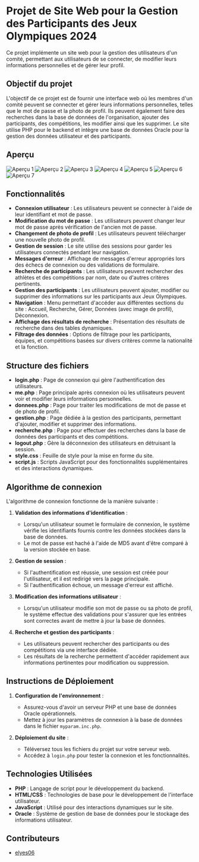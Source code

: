 # Projet de Site Web pour la Gestion des Participants des Jeux Olympiques 2024

Ce projet implémente un site web pour la gestion des utilisateurs d'un comité, permettant aux utilisateurs de se connecter, de modifier leurs informations personnelles et de gérer leur profil.

## Objectif du projet

L'objectif de ce projet est de fournir une interface web où les membres d'un comité peuvent se connecter et gérer leurs informations personnelles, telles que le mot de passe et la photo de profil. Ils peuvent également faire des recherches dans la base de données de l'organisation, ajouter des participants, des compétitions, les modifier ainsi que les supprimer. Le site utilise PHP pour le backend et intègre une base de données Oracle pour la gestion des données utilisateur et des participants.

## Aperçu

![Aperçu 1](./Apercu/1.png)
![Aperçu 2](./Apercu/2.png)
![Aperçu 3](./Apercu/3.png)
![Aperçu 4](./Apercu/4.png)
![Aperçu 5](./Apercu/5.png)
![Aperçu 6](./Apercu/6.png)
![Aperçu 7](./Apercu/7.png)

## Fonctionnalités

- **Connexion utilisateur** : Les utilisateurs peuvent se connecter à l'aide de leur identifiant et mot de passe.
- **Modification du mot de passe** : Les utilisateurs peuvent changer leur mot de passe après vérification de l'ancien mot de passe.
- **Changement de photo de profil** : Les utilisateurs peuvent télécharger une nouvelle photo de profil.
- **Gestion de session** : Le site utilise des sessions pour garder les utilisateurs connectés pendant leur navigation.
- **Messages d'erreur** : Affichage de messages d'erreur appropriés lors des échecs de connexion ou des validations de formulaire.
- **Recherche de participants** : Les utilisateurs peuvent rechercher des athlètes et des compétitions par nom, date ou d'autres critères pertinents.
- **Gestion des participants** : Les utilisateurs peuvent ajouter, modifier ou supprimer des informations sur les participants aux Jeux Olympiques.
- **Navigation** : Menu permettant d'accéder aux différentes sections du site : Accueil, Recherche, Gérer, Données (avec image de profil), Déconnexion.
- **Affichage des résultats de recherche** : Présentation des résultats de recherche dans des tables dynamiques.
- **Filtrage des données** : Options de filtrage pour les participants, équipes, et compétitions basées sur divers critères comme la nationalité et la fonction.

## Structure des fichiers

- **login.php** : Page de connexion qui gère l'authentification des utilisateurs.
- **me.php** : Page principale après connexion où les utilisateurs peuvent voir et modifier leurs informations personnelles.
- **donnees.php** : Page pour traiter les modifications de mot de passe et de photo de profil.
- **gestion.php** : Page dédiée à la gestion des participants, permettant d'ajouter, modifier et supprimer des informations.
- **recherche.php** : Page pour effectuer des recherches dans la base de données des participants et des compétitions.
- **logout.php** : Gère la déconnexion des utilisateurs en détruisant la session.
- **style.css** : Feuille de style pour la mise en forme du site.
- **script.js** : Scripts JavaScript pour des fonctionnalités supplémentaires et des interactions dynamiques.

## Algorithme de connexion

L'algorithme de connexion fonctionne de la manière suivante :

1. **Validation des informations d'identification** :
   - Lorsqu'un utilisateur soumet le formulaire de connexion, le système vérifie les identifiants fournis contre les données stockées dans la base de données.
   - Le mot de passe est haché à l'aide de MD5 avant d'être comparé à la version stockée en base.

2. **Gestion de session** :
   - Si l'authentification est réussie, une session est créée pour l'utilisateur, et il est redirigé vers la page principale.
   - Si l'authentification échoue, un message d'erreur est affiché.

3. **Modification des informations utilisateur** :
   - Lorsqu'un utilisateur modifie son mot de passe ou sa photo de profil, le système effectue des validations pour s'assurer que les entrées sont correctes avant de mettre à jour la base de données.

4. **Recherche et gestion des participants** :
   - Les utilisateurs peuvent rechercher des participants ou des compétitions via une interface dédiée.
   - Les résultats de la recherche permettent d'accéder rapidement aux informations pertinentes pour modification ou suppression.

## Instructions de Déploiement

1. **Configuration de l'environnement** :
   - Assurez-vous d'avoir un serveur PHP et une base de données Oracle opérationnels.
   - Mettez à jour les paramètres de connexion à la base de données dans le fichier `myparam.inc.php`.

2. **Déploiement du site** :
   - Téléversez tous les fichiers du projet sur votre serveur web.
   - Accédez à `login.php` pour tester la connexion et les fonctionnalités.

## Technologies Utilisées

- **PHP** : Langage de script pour le développement du backend.
- **HTML/CSS** : Technologies de base pour le développement de l'interface utilisateur.
- **JavaScript** : Utilisé pour des interactions dynamiques sur le site.
- **Oracle** : Système de gestion de base de données pour le stockage des informations utilisateur.

## Contributeurs

- [elyes06](https://github.com/elyes06)
